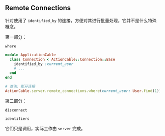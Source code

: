 ## Remote Connections

针对使用了 `identified_by` 的连接，方便对其进行批量处理，它并不是什么特殊概念。

第一部分：

```
where
```

```ruby
module ApplicationCable
  class Connection < ActionCable::Connection::Base
    identified_by :current_user
    # ...
  end
end

# 查询、断开连接
ActionCable.server.remote_connections.where(current_user: User.find(1)).disconnect
```

第二部分：

```
disconnect
```

```
identifiers
```

它们只是调用，实际工作由 `server` 完成。